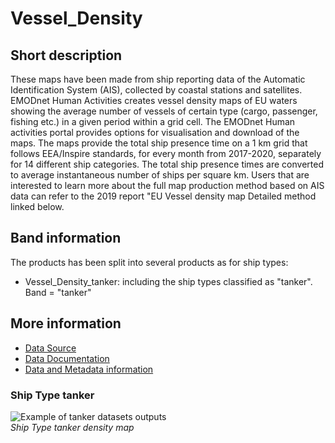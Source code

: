 # Vessel_Density

## Short description

These maps have been made from ship reporting data of the Automatic Identification System (AIS), collected by coastal stations and satellites.
EMODnet Human Activities creates vessel density maps of EU waters showing the average number of vessels of certain type (cargo, passenger, fishing etc.) in a given period within a grid cell.
The EMODnet Human activities portal provides options for visualisation and download of the maps.
The maps provide the total ship presence time on a 1 km grid that follows EEA/Inspire standards, for every month from 2017-2020, separately for 14 different ship categories.
The total ship presence times are converted to average instantaneous number of ships per square km.
Users that are interested to learn more about the full map production method based on AIS data can refer to the 2019 report "EU Vessel density map Detailed method linked below.


## Band information

The products has been split into several products as for ship types:

- Vessel_Density_tanker: including the ship types classified as "tanker". Band = "tanker"



## More information

- [Data Source](https://www.emodnet-humanactivities.eu/view-data.php)
- [Data Documentation](https://www.emodnet-humanactivities.eu/documents/Vessel%20density%20maps_method_v1.5.pdf)
- [Data and Metadata information](https://www.emodnet-humanactivities.eu/search-results.php?dataname=Vessel+Density+)


### Ship Type tanker

![Example of tanker datasets outputs](vessel_density_tanker.png)<br>
*Ship Type tanker density map*

